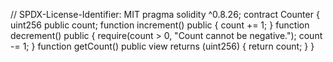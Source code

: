// SPDX-License-Identifier: MIT
pragma solidity ^0.8.26;
contract Counter {
    uint256 public count;
    function increment() public {
        count += 1;
    }
    function decrement() public {
        require(count > 0, "Count cannot be negative.");
        count -= 1;
    }
    function getCount() public view returns (uint256) {
        return count;
    }
}
